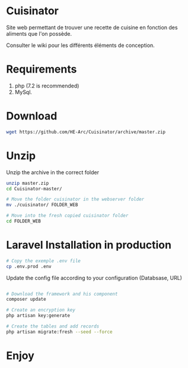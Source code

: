 # Cuisinator
Site web permettant de trouver une recette de cuisine en fonction des aliments que l'on possède.  

Consulter le wiki pour les différents éléments de conception.

# Requirements
1. php (7.2 is recommended)
1. MySql.

# Download
```bash
wget https://github.com/HE-Arc/Cuisinator/archive/master.zip
```

# Unzip
Unzip the archive in the correct folder
```bash
unzip master.zip
cd Cuisinator-master/

# Move the folder cuisinator in the webserver folder
mv ./cuisinator/ FOLDER_WEB

# Move into the fresh copied cuisinator folder
cd FOLDER_WEB
```

# Laravel Installation in production

```bash
# Copy the exemple .env file
cp .env.prod .env
```

Update the config file according to your configuration (Databsase, URL)

```bash

# Download the framework and his component
composer update

# Create an encryption key
php artisan key:generate

# Create the tables and add records
php artisan migrate:fresh --seed --force
```

# Enjoy



